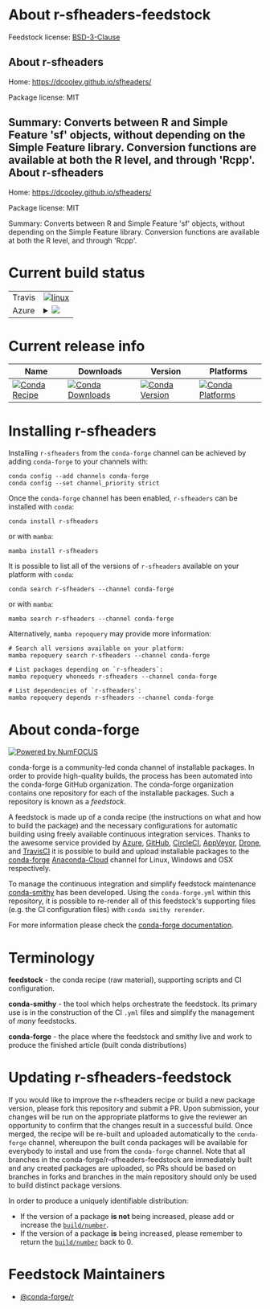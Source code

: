 About r-sfheaders-feedstock
===========================

Feedstock license: [BSD-3-Clause](https://github.com/conda-forge/r-sfheaders-feedstock/blob/main/LICENSE.txt)

About r-sfheaders
-----------------

Home: https://dcooley.github.io/sfheaders/

Package license: MIT

Summary: Converts between R and Simple Feature 'sf' objects, without depending on the Simple Feature library. Conversion functions are available at both the R level, and through 'Rcpp'.
About r-sfheaders
-----------------

Home: https://dcooley.github.io/sfheaders/

Package license: MIT

Summary: Converts between R and Simple Feature 'sf' objects, without depending on the Simple Feature library. Conversion functions are available at both the R level, and through 'Rcpp'.

Current build status
====================


<table><tr>
    <td>Travis</td>
    <td>
      <a href="https://app.travis-ci.com/conda-forge/r-sfheaders-feedstock">
        <img alt="linux" src="https://img.shields.io/travis/com/conda-forge/r-sfheaders-feedstock/main.svg?label=Linux">
      </a>
    </td>
  </tr>
    
  <tr>
    <td>Azure</td>
    <td>
      <details>
        <summary>
          <a href="https://dev.azure.com/conda-forge/feedstock-builds/_build/latest?definitionId=9445&branchName=main">
            <img src="https://dev.azure.com/conda-forge/feedstock-builds/_apis/build/status/r-sfheaders-feedstock?branchName=main">
          </a>
        </summary>
        <table>
          <thead><tr><th>Variant</th><th>Status</th></tr></thead>
          <tbody><tr>
              <td>linux_64_r_base4.2</td>
              <td>
                <a href="https://dev.azure.com/conda-forge/feedstock-builds/_build/latest?definitionId=9445&branchName=main">
                  <img src="https://dev.azure.com/conda-forge/feedstock-builds/_apis/build/status/r-sfheaders-feedstock?branchName=main&jobName=linux&configuration=linux%20linux_64_r_base4.2" alt="variant">
                </a>
              </td>
            </tr><tr>
              <td>linux_64_r_base4.3</td>
              <td>
                <a href="https://dev.azure.com/conda-forge/feedstock-builds/_build/latest?definitionId=9445&branchName=main">
                  <img src="https://dev.azure.com/conda-forge/feedstock-builds/_apis/build/status/r-sfheaders-feedstock?branchName=main&jobName=linux&configuration=linux%20linux_64_r_base4.3" alt="variant">
                </a>
              </td>
            </tr><tr>
              <td>linux_aarch64_r_base4.2</td>
              <td>
                <a href="https://dev.azure.com/conda-forge/feedstock-builds/_build/latest?definitionId=9445&branchName=main">
                  <img src="https://dev.azure.com/conda-forge/feedstock-builds/_apis/build/status/r-sfheaders-feedstock?branchName=main&jobName=linux&configuration=linux%20linux_aarch64_r_base4.2" alt="variant">
                </a>
              </td>
            </tr><tr>
              <td>linux_aarch64_r_base4.3</td>
              <td>
                <a href="https://dev.azure.com/conda-forge/feedstock-builds/_build/latest?definitionId=9445&branchName=main">
                  <img src="https://dev.azure.com/conda-forge/feedstock-builds/_apis/build/status/r-sfheaders-feedstock?branchName=main&jobName=linux&configuration=linux%20linux_aarch64_r_base4.3" alt="variant">
                </a>
              </td>
            </tr><tr>
              <td>linux_ppc64le_r_base4.2</td>
              <td>
                <a href="https://dev.azure.com/conda-forge/feedstock-builds/_build/latest?definitionId=9445&branchName=main">
                  <img src="https://dev.azure.com/conda-forge/feedstock-builds/_apis/build/status/r-sfheaders-feedstock?branchName=main&jobName=linux&configuration=linux%20linux_ppc64le_r_base4.2" alt="variant">
                </a>
              </td>
            </tr><tr>
              <td>linux_ppc64le_r_base4.3</td>
              <td>
                <a href="https://dev.azure.com/conda-forge/feedstock-builds/_build/latest?definitionId=9445&branchName=main">
                  <img src="https://dev.azure.com/conda-forge/feedstock-builds/_apis/build/status/r-sfheaders-feedstock?branchName=main&jobName=linux&configuration=linux%20linux_ppc64le_r_base4.3" alt="variant">
                </a>
              </td>
            </tr><tr>
              <td>osx_64_r_base4.2</td>
              <td>
                <a href="https://dev.azure.com/conda-forge/feedstock-builds/_build/latest?definitionId=9445&branchName=main">
                  <img src="https://dev.azure.com/conda-forge/feedstock-builds/_apis/build/status/r-sfheaders-feedstock?branchName=main&jobName=osx&configuration=osx%20osx_64_r_base4.2" alt="variant">
                </a>
              </td>
            </tr><tr>
              <td>osx_64_r_base4.3</td>
              <td>
                <a href="https://dev.azure.com/conda-forge/feedstock-builds/_build/latest?definitionId=9445&branchName=main">
                  <img src="https://dev.azure.com/conda-forge/feedstock-builds/_apis/build/status/r-sfheaders-feedstock?branchName=main&jobName=osx&configuration=osx%20osx_64_r_base4.3" alt="variant">
                </a>
              </td>
            </tr><tr>
              <td>win_64</td>
              <td>
                <a href="https://dev.azure.com/conda-forge/feedstock-builds/_build/latest?definitionId=9445&branchName=main">
                  <img src="https://dev.azure.com/conda-forge/feedstock-builds/_apis/build/status/r-sfheaders-feedstock?branchName=main&jobName=win&configuration=win%20win_64_" alt="variant">
                </a>
              </td>
            </tr>
          </tbody>
        </table>
      </details>
    </td>
  </tr>
</table>

Current release info
====================

| Name | Downloads | Version | Platforms |
| --- | --- | --- | --- |
| [![Conda Recipe](https://img.shields.io/badge/recipe-r--sfheaders-green.svg)](https://anaconda.org/conda-forge/r-sfheaders) | [![Conda Downloads](https://img.shields.io/conda/dn/conda-forge/r-sfheaders.svg)](https://anaconda.org/conda-forge/r-sfheaders) | [![Conda Version](https://img.shields.io/conda/vn/conda-forge/r-sfheaders.svg)](https://anaconda.org/conda-forge/r-sfheaders) | [![Conda Platforms](https://img.shields.io/conda/pn/conda-forge/r-sfheaders.svg)](https://anaconda.org/conda-forge/r-sfheaders) |

Installing r-sfheaders
======================

Installing `r-sfheaders` from the `conda-forge` channel can be achieved by adding `conda-forge` to your channels with:

```
conda config --add channels conda-forge
conda config --set channel_priority strict
```

Once the `conda-forge` channel has been enabled, `r-sfheaders` can be installed with `conda`:

```
conda install r-sfheaders
```

or with `mamba`:

```
mamba install r-sfheaders
```

It is possible to list all of the versions of `r-sfheaders` available on your platform with `conda`:

```
conda search r-sfheaders --channel conda-forge
```

or with `mamba`:

```
mamba search r-sfheaders --channel conda-forge
```

Alternatively, `mamba repoquery` may provide more information:

```
# Search all versions available on your platform:
mamba repoquery search r-sfheaders --channel conda-forge

# List packages depending on `r-sfheaders`:
mamba repoquery whoneeds r-sfheaders --channel conda-forge

# List dependencies of `r-sfheaders`:
mamba repoquery depends r-sfheaders --channel conda-forge
```


About conda-forge
=================

[![Powered by
NumFOCUS](https://img.shields.io/badge/powered%20by-NumFOCUS-orange.svg?style=flat&colorA=E1523D&colorB=007D8A)](https://numfocus.org)

conda-forge is a community-led conda channel of installable packages.
In order to provide high-quality builds, the process has been automated into the
conda-forge GitHub organization. The conda-forge organization contains one repository
for each of the installable packages. Such a repository is known as a *feedstock*.

A feedstock is made up of a conda recipe (the instructions on what and how to build
the package) and the necessary configurations for automatic building using freely
available continuous integration services. Thanks to the awesome service provided by
[Azure](https://azure.microsoft.com/en-us/services/devops/), [GitHub](https://github.com/),
[CircleCI](https://circleci.com/), [AppVeyor](https://www.appveyor.com/),
[Drone](https://cloud.drone.io/welcome), and [TravisCI](https://travis-ci.com/)
it is possible to build and upload installable packages to the
[conda-forge](https://anaconda.org/conda-forge) [Anaconda-Cloud](https://anaconda.org/)
channel for Linux, Windows and OSX respectively.

To manage the continuous integration and simplify feedstock maintenance
[conda-smithy](https://github.com/conda-forge/conda-smithy) has been developed.
Using the ``conda-forge.yml`` within this repository, it is possible to re-render all of
this feedstock's supporting files (e.g. the CI configuration files) with ``conda smithy rerender``.

For more information please check the [conda-forge documentation](https://conda-forge.org/docs/).

Terminology
===========

**feedstock** - the conda recipe (raw material), supporting scripts and CI configuration.

**conda-smithy** - the tool which helps orchestrate the feedstock.
                   Its primary use is in the construction of the CI ``.yml`` files
                   and simplify the management of *many* feedstocks.

**conda-forge** - the place where the feedstock and smithy live and work to
                  produce the finished article (built conda distributions)


Updating r-sfheaders-feedstock
==============================

If you would like to improve the r-sfheaders recipe or build a new
package version, please fork this repository and submit a PR. Upon submission,
your changes will be run on the appropriate platforms to give the reviewer an
opportunity to confirm that the changes result in a successful build. Once
merged, the recipe will be re-built and uploaded automatically to the
`conda-forge` channel, whereupon the built conda packages will be available for
everybody to install and use from the `conda-forge` channel.
Note that all branches in the conda-forge/r-sfheaders-feedstock are
immediately built and any created packages are uploaded, so PRs should be based
on branches in forks and branches in the main repository should only be used to
build distinct package versions.

In order to produce a uniquely identifiable distribution:
 * If the version of a package **is not** being increased, please add or increase
   the [``build/number``](https://docs.conda.io/projects/conda-build/en/latest/resources/define-metadata.html#build-number-and-string).
 * If the version of a package **is** being increased, please remember to return
   the [``build/number``](https://docs.conda.io/projects/conda-build/en/latest/resources/define-metadata.html#build-number-and-string)
   back to 0.

Feedstock Maintainers
=====================

* [@conda-forge/r](https://github.com/conda-forge/r/)


